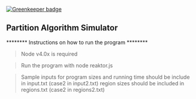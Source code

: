 
[![Greenkeeper badge](https://badges.greenkeeper.io/rajikaimal/Reaktor.svg)](https://greenkeeper.io/)

<h2>Partition Algorithm Simulator</h2>

******** Instructions on how to run the program ********

> Node v4.0x is required

> Run the program with node reaktor.js

> Sample inputs for program sizes and running time should be include in input.txt (case2 in input2.txt)
region sizes should be included in regions.txt (case2 in regions2.txt) 
